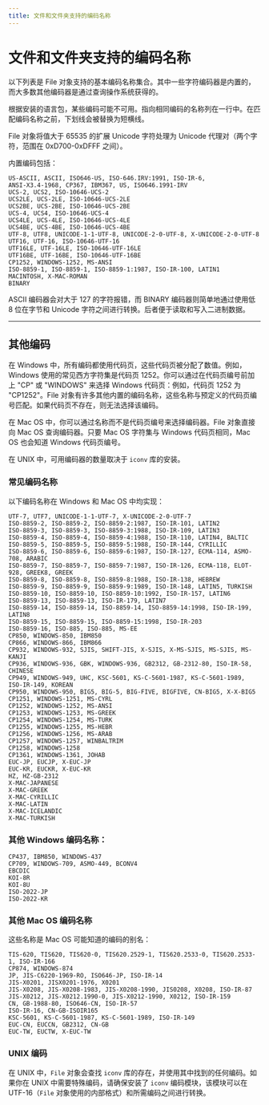 ```yaml
---
title: 文件和文件夹支持的编码名称
---
```

# 文件和文件夹支持的编码名称

以下列表是 File 对象支持的基本编码名称集合。其中一些字符编码器是内置的，而大多数其他编码器是通过查询操作系统获得的。

根据安装的语言包，某些编码可能不可用。指向相同编码的名称列在一行中。在匹配编码名称之前，下划线会被替换为短横线。

File 对象将值大于 65535 的扩展 Unicode 字符处理为 Unicode 代理对（两个字符，范围在 0xD700-0xDFFF 之间）。

内置编码包括：

```none
US-ASCII, ASCII, ISO646-US, ISO-646.IRV:1991, ISO-IR-6,
ANSI-X3.4-1968, CP367, IBM367, US, ISO646.1991-IRV
UCS-2, UCS2, ISO-10646-UCS-2
UCS2LE, UCS-2LE, ISO-10646-UCS-2LE
UCS2BE, UCS-2BE, ISO-10646-UCS-2BE
UCS-4, UCS4, ISO-10646-UCS-4
UCS4LE, UCS-4LE, ISO-10646-UCS-4LE
UCS4BE, UCS-4BE, ISO-10646-UCS-4BE
UTF-8, UTF8, UNICODE-1-1-UTF-8, UNICODE-2-0-UTF-8, X-UNICODE-2-0-UTF-8
UTF16, UTF-16, ISO-10646-UTF-16
UTF16LE, UTF-16LE, ISO-10646-UTF-16LE
UTF16BE, UTF-16BE, ISO-10646-UTF-16BE
CP1252, WINDOWS-1252, MS-ANSI
ISO-8859-1, ISO-8859-1, ISO-8859-1:1987, ISO-IR-100, LATIN1
MACINTOSH, X-MAC-ROMAN
BINARY
```

ASCII 编码器会对大于 127 的字符报错，而 BINARY 编码器则简单地通过使用低 8 位在字节和 Unicode 字符之间进行转换。后者便于读取和写入二进制数据。

---

## 其他编码

在 Windows 中，所有编码都使用代码页，这些代码页被分配了数值。例如，Windows 使用的常见西方字符集是代码页 1252。你可以通过在代码页编号前加上 "CP" 或 "WINDOWS" 来选择 Windows 代码页：例如，代码页 1252 为 "CP1252"。File 对象有许多其他内置的编码名称，这些名称与预定义的代码页编号匹配。如果代码页不存在，则无法选择该编码。

在 Mac OS 中，你可以通过名称而不是代码页编号来选择编码器。File 对象直接向 Mac OS 查询编码器。只要 Mac OS 字符集与 Windows 代码页相同，Mac OS 也会知道 Windows 代码页编号。

在 UNIX 中，可用编码器的数量取决于 `iconv` 库的安装。

### 常见编码名称

以下编码名称在 Windows 和 Mac OS 中均实现：

```none
UTF-7, UTF7, UNICODE-1-1-UTF-7, X-UNICODE-2-0-UTF-7
ISO-8859-2, ISO-8859-2, ISO-8859-2:1987, ISO-IR-101, LATIN2
ISO-8859-3, ISO-8859-3, ISO-8859-3:1988, ISO-IR-109, LATIN3
ISO-8859-4, ISO-8859-4, ISO-8859-4:1988, ISO-IR-110, LATIN4, BALTIC
ISO-8859-5, ISO-8859-5, ISO-8859-5:1988, ISO-IR-144, CYRILLIC
ISO-8859-6, ISO-8859-6, ISO-8859-6:1987, ISO-IR-127, ECMA-114, ASMO-708, ARABIC
ISO-8859-7, ISO-8859-7, ISO-8859-7:1987, ISO-IR-126, ECMA-118, ELOT-928, GREEK8, GREEK
ISO-8859-8, ISO-8859-8, ISO-8859-8:1988, ISO-IR-138, HEBREW
ISO-8859-9, ISO-8859-9, ISO-8859-9:1989, ISO-IR-148, LATIN5, TURKISH
ISO-8859-10, ISO-8859-10, ISO-8859-10:1992, ISO-IR-157, LATIN6
ISO-8859-13, ISO-8859-13, ISO-IR-179, LATIN7
ISO-8859-14, ISO-8859-14, ISO-8859-14, ISO-8859-14:1998, ISO-IR-199, LATIN8
ISO-8859-15, ISO-8859-15, ISO-8859-15:1998, ISO-IR-203
ISO-8859-16, ISO-885, ISO-885, MS-EE
CP850, WINDOWS-850, IBM850
CP866, WINDOWS-866, IBM866
CP932, WINDOWS-932, SJIS, SHIFT-JIS, X-SJIS, X-MS-SJIS, MS-SJIS, MS-KANJI
CP936, WINDOWS-936, GBK, WINDOWS-936, GB2312, GB-2312-80, ISO-IR-58, CHINESE
CP949, WINDOWS-949, UHC, KSC-5601, KS-C-5601-1987, KS-C-5601-1989, ISO-IR-149, KOREAN
CP950, WINDOWS-950, BIG5, BIG-5, BIG-FIVE, BIGFIVE, CN-BIG5, X-X-BIG5
CP1251, WINDOWS-1251, MS-CYRL
CP1252, WINDOWS-1252, MS-ANSI
CP1253, WINDOWS-1253, MS-GREEK
CP1254, WINDOWS-1254, MS-TURK
CP1255, WINDOWS-1255, MS-HEBR
CP1256, WINDOWS-1256, MS-ARAB
CP1257, WINDOWS-1257, WINBALTRIM
CP1258, WINDOWS-1258
CP1361, WINDOWS-1361, JOHAB
EUC-JP, EUCJP, X-EUC-JP
EUC-KR, EUCKR, X-EUC-KR
HZ, HZ-GB-2312
X-MAC-JAPANESE
X-MAC-GREEK
X-MAC-CYRILLIC
X-MAC-LATIN
X-MAC-ICELANDIC
X-MAC-TURKISH
```

### 其他 Windows 编码名称：

```none
CP437, IBM850, WINDOWS-437
CP709, WINDOWS-709, ASMO-449, BCONV4
EBCDIC
KOI-8R
KOI-8U
ISO-2022-JP
ISO-2022-KR
```

### 其他 Mac OS 编码名称

这些名称是 Mac OS 可能知道的编码的别名：

```none
TIS-620, TIS620, TIS620-0, TIS620.2529-1, TIS620.2533-0, TIS620.2533-1, ISO-IR-166
CP874, WINDOWS-874
JP, JIS-C6220-1969-RO, ISO646-JP, ISO-IR-14
JIS-X0201, JISX0201-1976, X0201
JIS-X0208, JIS-X0208-1983, JIS-X0208-1990, JIS0208, X0208, ISO-IR-87
JIS-X0212, JIS-X0212.1990-0, JIS-X0212-1990, X0212, ISO-IR-159
CN, GB-1988-80, ISO646-CN, ISO-IR-57
ISO-IR-16, CN-GB-ISOIR165
KSC-5601, KS-C-5601-1987, KS-C-5601-1989, ISO-IR-149
EUC-CN, EUCCN, GB2312, CN-GB
EUC-TW, EUCTW, X-EUC-TW
```

### UNIX 编码

在 UNIX 中，`File` 对象会查找 `iconv` 库的存在，并使用其中找到的任何编码。如果你在 UNIX 中需要特殊编码，请确保安装了 `iconv` 编码模块，该模块可以在 UTF-16（`File` 对象使用的内部格式）和所需编码之间进行转换。